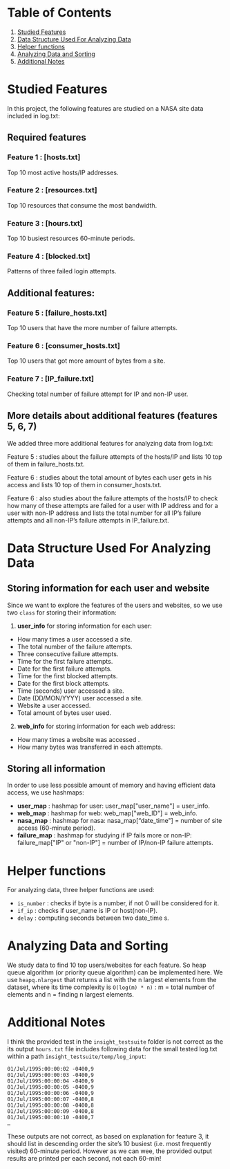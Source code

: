 
# Table of Contents
1. [Studied Features](README.md#studied-features)
2. [Data Structure Used For Analyzing Data](README.md#data-structure-used-for-analyzing-data)
3. [Helper functions](README.md#helper-functions)
4. [Analyzing Data and Sorting](README.md#analyzing-data-and-storing)
5. [Additional Notes](README.md#additional-notes)

# Studied Features
In this project, the following features are studied on a NASA site data included in log.txt:

## Required features
### Feature 1 : [hosts.txt]
Top 10 most active hosts/IP addresses. 						
### Feature 2 : [resources.txt]
Top 10 resources that consume the most bandwidth. 					
### Feature 3 : [hours.txt]
Top 10 busiest resources 60-minute periods. 						
### Feature 4 : [blocked.txt]
Patterns of three failed login attempts. 						


## Additional features:
### Feature 5 : [failure_hosts.txt]
Top 10 users that have the more number of failure attempts. 				
### Feature 6 : [consumer_hosts.txt]
Top 10 users that got more amount of bytes from a site. 				
### Feature 7 : [IP_failure.txt]
Checking total number of failure attempt for IP and non-IP user. 			


## More details about additional features (features 5, 6, 7)
We added three more additional features for analyzing data from log.txt:

Feature 5 : studies about the failure attempts of the hosts/IP and lists 10 top of them in failure_hosts.txt.

Feature 6 : studies about the total amount of bytes each user gets in his access and lists 10 top of them in consumer_hosts.txt.

Feature 6 : also studies about the failure attempts of the hosts/IP to check how many of these attempts are failed for a user with IP address and for a user with non-IP address and lists the total number for all IP’s failure attempts and all non-IP’s failure attempts in IP_failure.txt.


# Data Structure Used For Analyzing Data
## Storing information for each user and website
Since we want to explore the features of the users and websites, so we use two `class` for storing their information: 
1. **user_info** for storing information for each user:
* How many times a user accessed a site.		
* The total number of the failure attempts.  
* Three consecutive failure attempts.        
* Time for the first failure attempts.  
* Date for the first failure attempts.  
* Time for the first blocked attempts. 			
* Date for the first block attempts.		
* Time (seconds) user accessed a site.
* Date (DD/MON/YYYY) user accessed a site.
* Website a user accessed.
* Total amount of bytes user used.	

2. **web_info** for storing information for each web address:
* How many times a website was accessed .		
* How many bytes was transferred in each attempts.	

## Storing all information 
In order to use less possible amount of memory and having efficient data access, we use hashmaps:
- **user_map** : hashmap for user: user_map["user_name"] = user_info.
- **web_map** : hashmap for web: web_map["web_ID"] = web_info.
- **nasa_map** : hashmap for nasa: nasa_map[“date_time"] = number of site access (60-minute period).
- **failure_map** : hashmap for studying if IP fails more or non-IP: failure_map["IP" or "non-IP"] = number of IP/non-IP failure attempts.

# Helper functions
For analyzing data, three helper functions are used:
* `is_number` : checks if byte is a number, if not 0 will be considered for it.
* `if_ip` : checks if user_name is IP or host(non-IP).
* `delay` : computing seconds between two date_time s.

# Analyzing Data and Sorting
We study data to find 10 top users/websites for each feature. So heap queue algorithm (or priority queue algorithm) can be implemented here. We use `heapq.nlargest` that returns a list with the n largest elements from the dataset, where its time complexity is `O(log(m) * n)` : m = total number of elements and n = finding n largest elements.


# Additional Notes 
I think the provided test in the `insight_testsuite` folder is not correct as the its output `hours.txt` file includes following data for the small tested log.txt within a path `insight_testsuite/temp/log_input`:

    01/Jul/1995:00:00:02 -0400,9
    01/Jul/1995:00:00:03 -0400,9
    01/Jul/1995:00:00:04 -0400,9
    01/Jul/1995:00:00:05 -0400,9
    01/Jul/1995:00:00:06 -0400,9
    01/Jul/1995:00:00:07 -0400,8
    01/Jul/1995:00:00:08 -0400,8
    01/Jul/1995:00:00:09 -0400,8
    01/Jul/1995:00:00:10 -0400,7
    …

These outputs are not correct, as based on explanation for feature 3, it should list in descending order the site’s 10 busiest (i.e. most frequently visited) 60-minute period. However as we can wee, the provided output results are printed per each second, not each 60-min!
